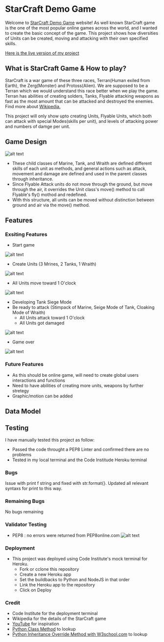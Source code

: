 # StarCraft Demo Game

Welcome to [StarCraft Demo Game](https://starcraft-demo-game.herokuapp.com/) website!
As well known StarCraft game is the one of the most popular online games across the world, and I wanted to create the basic concept of the game.
This project shows how diversities of Units can be created, moving and attacking with their own specified skills.

[Here is the live version of my project](https://starcraft-demo-game.herokuapp.com/)

## What is StarCraft Game & How to play?
StarCraft is a war game of these three races, Terran(Human exiled from Earth), the Zerg(Monster) and Protoss(Alien). We are supposed to be a Terran
which we would understand this race better when we play the game. Terran has abilities of creating solders, Tanks, Flyable attacking weapons as fast
as the most amount that can be attacked and destroyed the enemies. Find more about [Wikipedia.](https://en.wikipedia.org/wiki/StarCraft)

This project will only show upto creating Units, Flyable Units, which both can attack with special Modes(skills per unit), and levels of attacking power and numbers of damge per unit.

## Game Design
![alt text](media/starcraft_game_design.png)

* These child classes of Marine, Tank, and Wraith are defined different skills of each unit as methods, and general actions such as attack, movement and damage are defined and used in the parent classes through inheritance.
* Since Flyable Attack units do not move through the ground, but move through the air, it overrides the Unit class's move() method to call Flyable's fly() mothod and redefined.
* With this structure, all units can be moved without distinction between ground and air via the move() method.


## Features
### Exsiting Features
* Start game

![alt text](media/start_game.png)
* Create Units (3 Mrines, 2 Tanks, 1 Wraith)

![alt text](media/create_units.png)
* All Units move toward 1 O'clock

![alt text](media/move_units.png)
* Developing Tank Siege Mode
* Be ready to attack (Stimpack of Marine, Seige Mode of Tank, Cloaking Mode of Wraith)
  - All Units attack toward 1 O'clock
  - All Units got damaged
  
![alt text](media/attack_damage.png)
* Game over

![alt text](media/quit_game.png)

### Future Features
* As this should be online game, will need to create global users interactions and functions
* Need to have abilities of creating more units, weapons by further stretegy
* Graphic/motion can be added

## Data Model
## Testing
I have manually tested this project as follow:
* Passed the code throught a PEP8 Linter and confirmed there are no problems
* Tested in my local terminal and the Code Institude Heroku terminal

### Bugs
Issue with print f string and fixed with str.format{}. Updated all relevant syntaxs for print to this way.

### Remaining Bugs
No bugs remaining

### Validator Testing
* PEP8 : no errors were returned from PEP8online.com
![alt text](media/PEP8_Python_Validate.png)

### Deployment
- This project was deployed using Code Institute's mock terminal for Heroku.
  - Fork or cclone this repository
  - Create a new Heroku app
  - Set the buildbacks to Python and NodeJS in that order
  - Link the Heroku app to the repository
  - Click on Deploy

### Credit
- Code Institute for the deployment terminal
- Wikipedia for the details of the StarCraft game
- [YouTube](https://www.youtube.com/watch?v=XGf2GcyHPhc) for inspiration
- [Python Class Method](https://pynative.com/python-class-method/#:~:text=Delete%20Class%20Methods-,What%20is%20Class%20Method%20in%20Python,the%20object%20of%20the%20class.) to lookup
- [Python Inheritance Override Method with W3school.com](https://www.w3schools.com/python/python_inheritance.asp) to lookup

